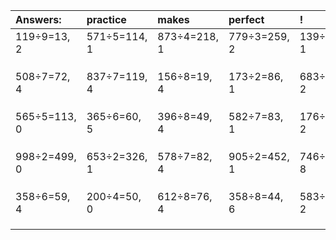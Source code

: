 | Answers: | practice | makes | perfect | ! |
| :--- | :--- | :--- | :--- | :--- |
| 119÷9=13, 2 | 571÷5=114, 1 | 873÷4=218, 1 | 779÷3=259, 2 | 139÷6=23, 1 | 
|   |   |   |   |   | 
|   |   |   |   |   | 
|   |   |   |   |   | 
| 508÷7=72, 4 | 837÷7=119, 4 | 156÷8=19, 4 | 173÷2=86, 1 | 683÷3=227, 2 | 
|   |   |   |   |   | 
|   |   |   |   |   | 
|   |   |   |   |   | 
| 565÷5=113, 0 | 365÷6=60, 5 | 396÷8=49, 4 | 582÷7=83, 1 | 176÷6=29, 2 | 
|   |   |   |   |   | 
|   |   |   |   |   | 
|   |   |   |   |   | 
| 998÷2=499, 0 | 653÷2=326, 1 | 578÷7=82, 4 | 905÷2=452, 1 | 746÷9=82, 8 | 
|   |   |   |   |   | 
|   |   |   |   |   | 
|   |   |   |   |   | 
| 358÷6=59, 4 | 200÷4=50, 0 | 612÷8=76, 4 | 358÷8=44, 6 | 583÷7=83, 2 | 
|   |   |   |   |   | 
|   |   |   |   |   | 
|   |   |   |   |   | 

